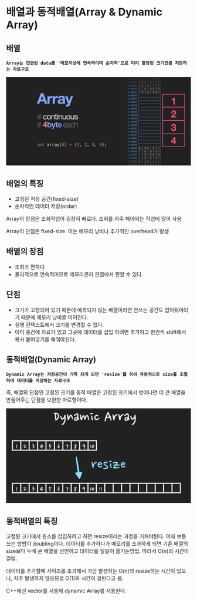 # 배열과 동적배열(Array & Dynamic Array)

## 배열

**`Array는 연관된 data를 '메모리상에 연속적이며 순차적'으로 미리 할당된 크기만큼 저장하는 자료구조`**

![배열 구조](./img/array.png)

## 배열의 특징

- 고정된 저장 공간(fixed-size)
- 순차적인 데이터 저장(order)

Array의 장점은 조회작업이 굉장히 빠르다.
조회를 자주 해야되는 작업에 많이 사용

Array의 단점은 fixed-size.
이는 메모리 낭비나 추가적인 overhead가 발생

## 배열의 장점

- 조회가 편하다
- 물리적으로 연속적이므로 메모리관리 관점에서 편할 수 있다.

## 단점

- 크기가 고정되어 있기 때문에 예측되지 않는 배열이라면 안쓰는 공간도 잡아둬야되기 때문에 메모리 낭비로 이어진다.
- 실행 컨텍스트에서 크기를 변경할 수 없다.
- 이미 중간에 자료가 있고 그곳에 데이터를 삽입 하려면 추가하고 한칸씩 shift해서 복사 붙여넣기를 해줘야된다.

## 동적배열(Dynamic Array)

**`Dynamic Array는 저장공간이 가득 차게 되면 'resize'를 하여 유동적으로 size를 조절하여 데이터를 저장하는 자료구조`**

즉, 배열의 단점인 고정된 크기를 동적 배열은 고정된 크기에서 벗어나면 더 큰 배열을 만들어주는 단점을 보완한 자료형이다.

![](./img/dynamic.png)

## 동적배열의 특징

고정된 크기에서 원소를 삽입하려고 하면 resize이라는 과정을 거쳐야된다. 이때 보통 쓰는 방법이 doubling이다. 데이터를 추가하다가  메모리를 초과하게 되면 기존 배열의 size보다 두배 큰 배열을 선언하고 데이터를 일일이 옮기는방법. 따라서 O(n)의 시간이 걸림.

데이터를 추가할때 사이즈를 초과해서 가끔 발생하는 O(n)의 resize하는 시간이 있으나, 자주 발생하지 않으므로 O(1)의 시간이 걸린다고 봄.

C++에선 vector를 사용해 dynamic Array를 사용한다.